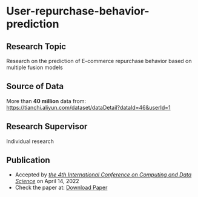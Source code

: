 # User-repurchase-behavior-prediction

## Research Topic
Research on the prediction of E-commerce repurchase behavior based on multiple fusion models

## Source of Data
More than **40 million** data from: https://tianchi.aliyun.com/dataset/dataDetail?dataId=46&userId=1

## Research Supervisor
Individual research

## Publication
* Accepted by [_the 4th International Conference on Computing and Data Science_](https://www.confcds.org/index.html) on April 14, 2022  
* Check the paper at: [Download Paper](https://ace.ewapublishing.org/media/f0a43ac0884f465ca2f1847881bf9fc2.marked_O0HYNnn.pdf)
